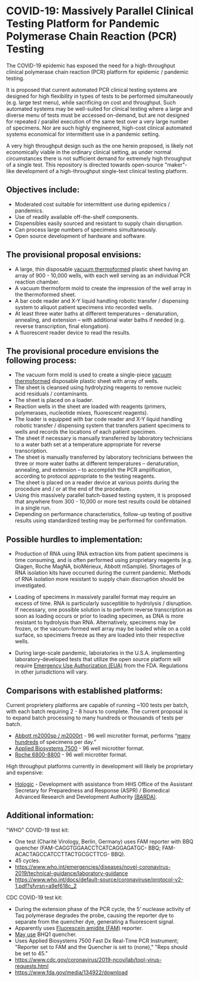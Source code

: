 # COVID-19:  Massively Parallel Clinical Testing Platform for Pandemic Polymerase Chain Reaction (PCR) Testing

The COVID-19 epidemic has exposed the need for a high-throughput clinical polymerase chain reaction (PCR) platform for epidemic / pandemic testing. 

It is proposed that current automated PCR clinical testing systems are designed for high flexibility in types of tests to be performed simultaneously (e.g. large test menu), while sacrificing on cost and throughput. Such automated systems may be well-suited for clinical testing where a large and diverse menu of tests must be accessed on-demand, but are not designed for repeated / parallel execution of the same test over a very large number of specimens.  Nor are such highly engineered, high-cost clinical automated systems economical for intermittent use in a pandemic setting.

A very high throughput design such as the one herein proposed, is likely not economically viable in the ordinary clinical setting, as under normal circumstances there is not sufficient demand for extremely high throughput of a single test. This repository is directed towards open-source "maker"-like development of a high-throughput single-test clinical testing platform.  

## Objectives include:

- Moderated cost suitable for intermittent use during epidemics / pandemics.
- Use of readily available off-the-shelf components.
- Dispensibles easily sourced and resistant to supply chain disruption.
- Can process large numbers of specimens simultaneously.
- Open source development of hardware and software.

## The provisional proposal envisions:

- A large, thin disposable [vacuum thermoformed](https://youtu.be/DWWq2hH7imA?t=84) plastic sheet having an array of 900 - 10,000 wells, with each well serving as an individual PCR reaction chamber.
- A vacuum thermoform mold to create the impression of the well array in the thermoformed sheet.
- A bar code reader and X-Y liquid handling robotic transfer / dispensing system to aliquot patient specimens into recorded wells.
- At least three water baths at different temperatures – denaturation, annealing, and extension – with additional water baths if needed (e.g. reverse transcription, final elongation).
- A fluorescent reader device to read the results.

## The provisional procedure envisions the following process:

- The vacuum form mold is used to create a single-piece [vacuum thermoformed](https://youtu.be/DWWq2hH7imA?t=84) disposable plastic sheet with array of wells.
- The sheet is cleansed using hydrolyzing reagents to remove nucleic acid residuals / contaminants.
- The sheet is placed on a loader.
- Reaction wells in the sheet are loaded with reagents (primers, polymerases, nucleotide mixes, fluorescent reagents).
- The loader is equipped with bar code reader and X-Y liquid handling robotic transfer / dispensing system that transfers patient specimens to wells and records the locations of each patient specimen.
- The sheet if necessary is manually transferred by laboratory technicians to a water bath set at a temperature appropriate for reverse transcription.
- The sheet is manually transferred by laboratory technicians between the three or more water baths at different temperatures – denaturation, annealing, and extension – to accomplish the PCR amplification, according to protocol appropriate to the testing reagents.
- The sheet is placed on a reader device at various points during the procedure and / or at the end of the procedure.
- Using this massively parallel batch-based testing system, it is proposed that anywhere from 300 - 10,000 or more test results could be obtained in a single run.
- Depending on performance characteristics, follow-up testing of positive results using standardized testing may be performed for confirmation.

## Possible hurdles to implementation:

- Production of RNA using RNA extraction kits from patient specimens is time consuming, and is often performed using proprietary reagents (e.g. Qiagen, Roche MagNA, bioMérieux, Abbott mSample). Shortages of RNA isolation kits have occurred during the current pandemic. Methods of RNA isolation more resistant to supply chain discruption should be investigated.

- Loading of specimens in massively parallel format may require an excess of time. RNA is particularly susceptible to hydrolysis / disruption. If necessary, one possible solution is to perform reverse transcription as soon as loading occurs or prior to loading specimen, as DNA is more resistant to hydrolysis than RNA. Alternatively, specimens may be frozen, or the vaccum-formed well array may be loaded while on a cold surface, so specimens freeze as they are loaded into their respective wells.

- During large-scale pandemic, laboratories in the U.S.A. implementing laboratory-developed tests that utilize the open source platform will require [Emergency Use Authorization (EUA)](https://www.fda.gov/emergency-preparedness-and-response/mcm-legal-regulatory-and-policy-framework/emergency-use-authorization) from the FDA. Regulations in other jurisdictions will vary.

## Comparisons with established platforms:

Current proprietery platforms are capable of running ~100 tests per batch, with each batch requiring 2 - 8 hours to complete. The current proposal is to expand batch processing to many hundreds or thousands of tests per batch.

- [Abbott m2000sp / m2000rt](https://www.molecular.abbott/us/en/products/instrumentation/m2000-realtime-system) -  96 well microtiter format, performs “[many hundreds](https://www.youtube.com/watch?v=IAU1BC21RsY) of specimens per day.”
- [Applied Biosystems 7500](https://www.thermofisher.com/us/en/home/life-science/pcr/real-time-pcr/real-time-pcr-instruments/7500-fast-real-time-pcr-system.html)  - 96 well microtiter format.
- [Roche 6800-8800](https://diagnostics.roche.com/us/en/products/systems/cobas-8800-system.html) - 96 well microtiter format.

High throughput platforms currently in development will likely be proprietary and expensive:
- [Hologic](https://www.hhs.gov/about/news/2020/03/09/hhs-supports-development-of-first-high-throughput-covid-19-diagnostic-test.html) - Development with assistance from HHS Office of the Assistant Secretary for Preparedness and Response (ASPR) / Biomedical Advanced Research and Development Authority [(BARDA)](https://www.phe.gov/about/barda/Pages/default.aspx).

## Additional information:

"WHO" COVID-19 test kit:

- One test (Charité Virology, Berlin, Germany) uses FAM reporter with BBQ quencher (FAM-CAGGTGGAACCTCATCAGGAGATGC- BBQ; FAM-ACACTAGCCATCCTTACTGCGCTTCG- BBQ).
- 45 cycles.
- https://www.who.int/emergencies/diseases/novel-coronavirus-2019/technical-guidance/laboratory-guidance
- https://www.who.int/docs/default-source/coronaviruse/protocol-v2-1.pdf?sfvrsn=a9ef618c_2

CDC COVID-19 test kit:

- During the extension phase of the PCR cycle, the 5’ nuclease activity of Taq polymerase degrades the probe, causing the reporter dye to separate from the quencher dye, generating a fluorescent signal.
- Apparently uses [Fluorescein amidite (FAM)](https://en.wikipedia.org/wiki/Fluorescein_amidite) reporter.
- [May use](https://www.cdc.gov/coronavirus/2019-ncov/lab/rt-pcr-panel-primer-probes.html) BHQ1 quencher.
- Uses Applied Biosystems 7500 Fast Dx Real-Time PCR Instrument; "Reporter set to FAM and the Quencher is set to (none)," "Reps should be set to 45."
- https://www.cdc.gov/coronavirus/2019-ncov/lab/tool-virus-requests.html
- https://www.fda.gov/media/134922/download
